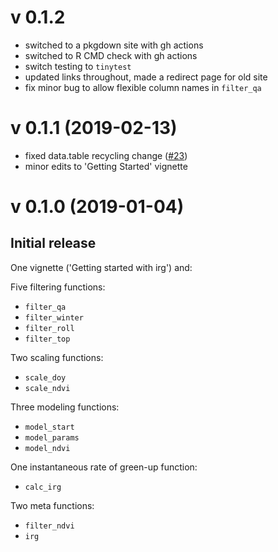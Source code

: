 # v 0.1.2

* switched to a pkgdown site with gh actions
* switched to R CMD check with gh actions
* switch testing to `tinytest`
* updated links throughout, made a redirect page for old site
* fix minor bug to allow flexible column names in `filter_qa`

# v 0.1.1 (2019-02-13) 
* fixed data.table recycling change ([#23](https://gitlab.com/robit.a/irg/issues/23))
* minor edits to 'Getting Started' vignette

# v 0.1.0 (2019-01-04)
## Initial release

One vignette ('Getting started with irg') and: 

Five filtering functions:
* `filter_qa`
* `filter_winter`
* `filter_roll`
* `filter_top`

Two scaling functions:
* `scale_doy`
* `scale_ndvi`

Three modeling functions:
* `model_start`
* `model_params`
* `model_ndvi`

One instantaneous rate of green-up function:
* `calc_irg`

Two meta functions:
* `filter_ndvi`
* `irg`

